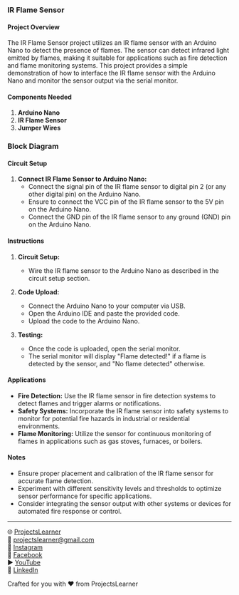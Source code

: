 ### IR Flame Sensor

#### Project Overview

The IR Flame Sensor project utilizes an IR flame sensor with an Arduino Nano to detect the presence of flames. The sensor can detect infrared light emitted by flames, making it suitable for applications such as fire detection and flame monitoring systems. This project provides a simple demonstration of how to interface the IR flame sensor with the Arduino Nano and monitor the sensor output via the serial monitor.

#### Components Needed

1. **Arduino Nano**
2. **IR Flame Sensor**
3. **Jumper Wires**

### Block Diagram



#### Circuit Setup

1. **Connect IR Flame Sensor to Arduino Nano:**
   - Connect the signal pin of the IR flame sensor to digital pin 2 (or any other digital pin) on the Arduino Nano.
   - Ensure to connect the VCC pin of the IR flame sensor to the 5V pin on the Arduino Nano.
   - Connect the GND pin of the IR flame sensor to any ground (GND) pin on the Arduino Nano.

#### Instructions

1. **Circuit Setup:**
   - Wire the IR flame sensor to the Arduino Nano as described in the circuit setup section.

2. **Code Upload:**
   - Connect the Arduino Nano to your computer via USB.
   - Open the Arduino IDE and paste the provided code.
   - Upload the code to the Arduino Nano.

3. **Testing:**
   - Once the code is uploaded, open the serial monitor.
   - The serial monitor will display "Flame detected!" if a flame is detected by the sensor, and "No flame detected" otherwise.

#### Applications

- **Fire Detection:** Use the IR flame sensor in fire detection systems to detect flames and trigger alarms or notifications.
- **Safety Systems:** Incorporate the IR flame sensor into safety systems to monitor for potential fire hazards in industrial or residential environments.
- **Flame Monitoring:** Utilize the sensor for continuous monitoring of flames in applications such as gas stoves, furnaces, or boilers.

#### Notes

- Ensure proper placement and calibration of the IR flame sensor for accurate flame detection.
- Experiment with different sensitivity levels and thresholds to optimize sensor performance for specific applications.
- Consider integrating the sensor output with other systems or devices for automated fire response or control.

---

🌐 [ProjectsLearner](https://projectslearner.com/learn/arduino-nano-ir-flame-sensor)  
📧 [projectslearner@gmail.com](mailto:projectslearner@gmail.com)  
📸 [Instagram](https://www.instagram.com/projectslearner/)  
📘 [Facebook](https://www.facebook.com/projectslearner)  
▶️ [YouTube](https://www.youtube.com/@ProjectsLearner)  
📘 [LinkedIn](https://www.linkedin.com/in/projectslearner)  

Crafted for you with ❤️ from ProjectsLearner